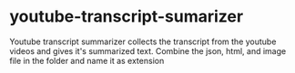 # youtube-transcript-sumarizer
Youtube transcript summarizer collects the transcript from the youtube videos and gives it's summarized text.
Combine the json, html, and image file in the folder and name it as extension
